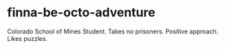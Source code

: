 finna-be-octo-adventure
=======================

Colorado School of Mines Student. Takes no prisoners. Positive approach. Likes puzzles.
